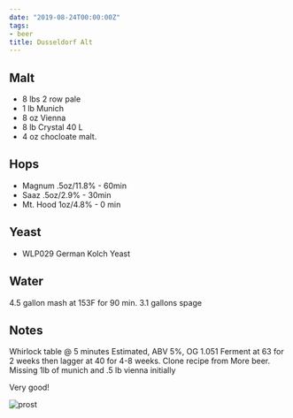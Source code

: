 ```yaml
---
date: "2019-08-24T00:00:00Z"
tags:
- beer
title: Dusseldorf Alt
---
```

## Malt
- 8 lbs 2 row pale
- 1 lb Munich
- 8 oz Vienna
- 8 lb Crystal 40 L
- 4 oz chocloate malt.

## Hops
- Magnum .5oz/11.8% - 60min
- Saaz .5oz/2.9% - 30min
- Mt. Hood 1oz/4.8% - 0 min

## Yeast
-  WLP029 German Kolch Yeast

## Water
4.5 gallon mash at 153F for 90 min. 3.1 gallons spage 


## Notes
Whirlock table @ 5 minutes
Estimated, ABV 5%, OG 1.051
Ferment at 63 for 2 weeks then lagger at 40 for 4-8 weeks. 
Clone recipe from More beer. Missing 1lb of munich and .5 lb vienna initially

Very good!

![prost](https://pichjw.dm.files.1drv.com/y4mSkIw8KvPyi1KRLrWlOZOwwYJzfnPj9mISz8RCCbJoySP1Iyw2K2e7jot2bOa4XjdNFaV3DVt_Vj9joyrH2VkZBLvVvYxuBFUkzs-e6_cOcTNFHb8Kt0TkwPBHnWYYYhUL28Wj5Tb07cV3xXteCNKO8caTHqA4A7Uz4TQn-CGkWkx2vOKRvF7qPlLyG8XBVKqD_AYQ67tHmbo9RzARr6w4w?width=3024&height=4032&cropmode=none)

